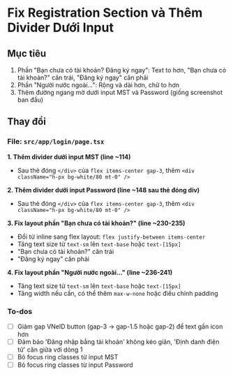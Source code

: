 <!-- 70b0befd-9800-4995-a79a-33731a1a546e 0f835d0b-656d-4c60-a232-796ade52079c -->
# Fix Registration Section và Thêm Divider Dưới Input

## Mục tiêu

1. Phần "Bạn chưa có tài khoản? Đăng ký ngay": Text to hơn, "Bạn chưa có tài khoản?" căn trái, "Đăng ký ngay" căn phải
2. Phần "Người nước ngoài...": Rộng và dài hơn, chữ to hơn
3. Thêm đường ngang mờ dưới input MST và Password (giống screenshot ban đầu)

## Thay đổi

### File: `src/app/login/page.tsx`

**1. Thêm divider dưới input MST (line ~114)**

- Sau thẻ đóng `</div>` của `flex items-center gap-3`, thêm `<div className="h-px bg-white/80 mt-0" />`

**2. Thêm divider dưới input Password (line ~148 sau thẻ đóng div)**

- Sau thẻ đóng `</div>` của `flex items-center gap-3`, thêm `<div className="h-px bg-white/80 mt-0" />`

**3. Fix layout phần "Bạn chưa có tài khoản?" (line ~230-235)**

- Đổi từ inline sang flex layout: `flex justify-between items-center`
- Tăng text size từ `text-sm` lên `text-base` hoặc `text-[15px]`
- "Bạn chưa có tài khoản?" căn trái
- "Đăng ký ngay" căn phải

**4. Fix layout phần "Người nước ngoài..." (line ~236-241)**

- Tăng text size từ `text-sm` lên `text-base` hoặc `text-[15px]`
- Tăng width nếu cần, có thể thêm `max-w-none` hoặc điều chỉnh padding

### To-dos

- [ ] Giảm gap VNeID button (gap-3 → gap-1.5 hoặc gap-2) để text gần icon hơn
- [ ] Đảm bảo 'Đăng nhập bằng tài khoản' không kéo giãn, 'Định danh điện tử' căn giữa với dòng 1
- [ ] Bỏ focus ring classes từ input MST
- [ ] Bỏ focus ring classes từ input Password